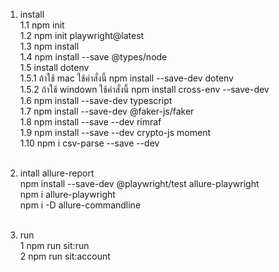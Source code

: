 
1. install <br>
1.1 npm init <br>
1.2 npm init playwright@latest <br>
1.3 npm install <br>
1.4 npm install --save @types/node <br>
1.5 install dotenv <br>
1.5.1 ถ้าใช้ mac ใช้คำสั่งนี้    npm install --save-dev dotenv <br>
1.5.2 ถ้าใช้ windown ใช้คำสั่งนี้  npm install cross-env --save-dev <br>
1.6 npm install --save-dev typescript <br>
1.7 npm install --save-dev @faker-js/faker <br>
1.8 npm install --save --dev rimraf <br>
1.9 npm install --save --dev crypto-js moment <br>
1.10 npm i csv-parse --save --dev <br><br> 

2. intall allure-report <br>
npm install --save-dev @playwright/test allure-playwright <br>
npm i allure-playwright <br>
npm i -D allure-commandline <br><br>

3. run <br>
1 npm run sit:run <br>
2 npm run sit:account <br>


